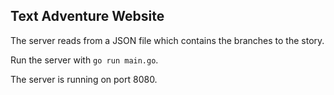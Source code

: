 ## Text Adventure Website

The server reads from a JSON file which contains the branches to the story.

Run the server with `go run main.go`.

The server is running on port 8080.

